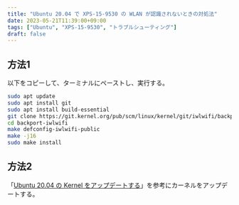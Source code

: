 ```yaml
---
title: "Ubuntu 20.04 で XPS-15-9530 の WLAN が認識されないときの対処法"
date: 2023-05-21T11:39:00+09:00
tags: ["Ubuntu", "XPS-15-9530", "トラブルシューティング"]
draft: false
---
```



## 方法1

以下をコピーして、ターミナルにペーストし、実行する。

```bash
sudo apt update
sudo apt install git
sudo apt install build-essential
git clone https://git.kernel.org/pub/scm/linux/kernel/git/iwlwifi/backport-iwlwifi.git
cd backport-iwlwifi
make defconfig-iwlwifi-public
make -j16
sudo make install
```

## 方法2

「[Ubuntu 20.04 の Kernel をアップデートする](/post/update-ubuntu2004-kernel/)」を参考にカーネルをアップデートする。